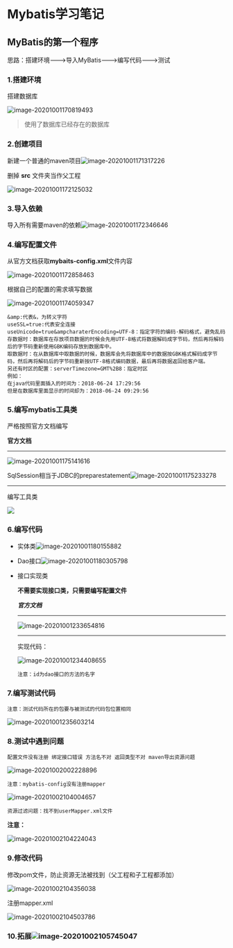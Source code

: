 # Mybatis学习笔记

## MyBatis的第一个程序

思路：搭建环境--->导入MyBatis--->编写代码--->测试

### 1.搭建环境

搭建数据库

![image-20201001170819493](mybatisimage/image-20201001170819493.png)

> 使用了数据库已经存在的数据库

### 2.创建项目

新建一个普通的maven项目![image-20201001171317226](mybatisimage/image-20201001171317226.png)

删掉 **src** 文件夹当作父工程

![image-20201001172125032](mybatisimage/image-20201001172125032.png)

### 3.导入依赖

导入所有需要maven的依赖![image-20201001172346646](mybatisimage/image-20201001172346646.png)

### 4.编写配置文件

从官方文档获取**mybaits-config.xml**文件内容

![image-20201001172858463](mybatisimage/image-20201001172858463.png)

根据自己的配置的需求填写数据

![image-20201001174059347](mybatisimage/image-20201001174059347.png)

```url
&amp:代表&，为转义字符
useSSL=true:代表安全连接
useUnicode=true&ampcharaterEncoding=UTF-8：指定字符的编码·解码格式，避免乱码
存数据时：数据库在存放项目数据的时候会先用UTF-8格式将数据解码成字节码，然后再将解码后的字节码重新使用GBK编码存放到数据库中。
取数据时：在从数据库中取数据的时候，数据库会先将数据库中的数据按GBK格式解码成字节码，然后再将解码后的字节码重新按UTF-8格式编码数据，最后再将数据返回给客户端。
另还有时区的配置：serverTimezone=GMT%2B8：指定时区
例如：
在java代码里面插入的时间为：2018-06-24 17:29:56
但是在数据库里面显示的时间却为：2018-06-24 09:29:56
```

### 5.编写mybatis工具类

严格按照官方文档编写

**官方文档**

***

![image-20201001175141616](mybatisimage/image-20201001175141616.png)

SqlSession相当于JDBC的preparestatement![image-20201001175233278](mybatisimage/image-20201001175233278.png)

***

编写工具类

![](mybatisimage/image-20201001174758266.png)

### 6.编写代码

+ 实体类![image-20201001180155882](mybatisimage/image-20201001180155882.png)

+ Dao接口![image-20201001180305798](mybatisimage/image-20201001180305798.png)

+ 接口实现类

  **不需要实现接口类，只需要编写配置文件**

  _**官方文档**_

  ***

  ![image-20201001233654816](mybatisimage/image-20201001233654816.png)

  ***

  实现代码：

  ![image-20201001234408655](mybatisimage/image-20201001234408655.png)

  ```id
  注意：id为dao接口的方法的名字
  ```


### 7.编写测试代码

```注意
注意：测试代码所在的包要与被测试的代码包位置相同
```

![image-20201001235603214](mybatisimage/image-20201001235603214.png)

### 8.测试中遇到问题

``` 
配置文件没有注册 绑定接口错误 方法名不对 返回类型不对 maven导出资源问题
```

![image-20201002002228896](mybatisimage/image-20201002002228896.png)

```tiki wiki
注意：mybatis-config没有注册mapper
```

![image-20201002104004657](mybatisimage/image-20201002104004657.png)

```
资源过滤问题：找不到userMapper.xml文件 
```

**注意：**

![image-20201002104224043](mybatisimage/image-20201002104224043.png)

### 9.修改代码

修改pom文件，防止资源无法被找到（父工程和子工程都添加）

![image-20201002104356038](mybatisimage/image-20201002104356038.png)

注册mapper.xml

![image-20201002104503786](mybatisimage/image-20201002104503786.png)

### 10.拓展![image-20201002105745047](mybatisimage/image-20201002105745047.png)





